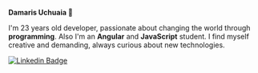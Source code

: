 **Damaris Uchuaia 👋**

I'm 23 years old developer, passionate about changing the world through **programming**. Also I'm an **Angular** and **JavaScript** student. I find myself creative and demanding, always curious about new technologies.

[![Linkedin Badge](https://img.shields.io/badge/-Damaris%20Uchuaia-6633cc?style=flat-square&logo=Linkedin&logoColor=white&link=https:/https://www.linkedin.com/in/damaris-uchuaia-developer/)](https://www.linkedin.com/in/damaris-uchuaia-developer/) 

